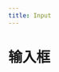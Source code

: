 ```yaml
---
title: Input
---
```


# 输入框

<ClientOnly>
  <input-demo-1></input-demo-1>
  <input-demo-2></input-demo-2>
</ClientOnly>

